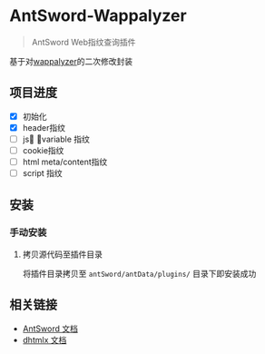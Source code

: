 # AntSword-Wappalyzer

> AntSword Web指纹查询插件

基于对[wappalyzer](https://github.com/AliasIO/Wappalyzer/)的二次修改封装

## 项目进度

- [x] 初始化
- [x] header指纹
- [ ] js variable 指纹
- [ ] cookie指纹
- [ ] html meta/content指纹
- [ ] script 指纹  

## 安装

### 手动安装

1. 拷贝源代码至插件目录

    将插件目录拷贝至 `antSword/antData/plugins/` 目录下即安装成功

## 相关链接

* [AntSword 文档](http://doc.uyu.us)
* [dhtmlx 文档](http://docs.dhtmlx.com/)
